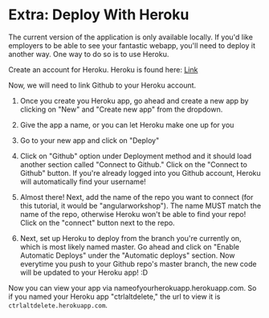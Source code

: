 # Extra:  Deploy With Heroku

The current version of the application is only available locally.  If you'd like employers to be able to see your fantastic webapp, you'll need to deploy it another way.  One way to do so is to use Heroku.  

Create an account for Heroku.  Heroku is found here:  [Link](https://www.heroku.com/)

Now, we will need to link Github to your Heroku account.
1. Once you create you Heroku app, go ahead and create a new app by clicking on "New" and "Create new app" from the dropdown.

2. Give the app a name, or you can let Heroku make one up for you

3. Go to your new app and click on "Deploy"

4. Click on "Github" option under Deployment method and it should load another section called "Connect to Github." Click on the "Connect to Github" button. If you're already logged into you Github account, Heroku will automatically find your username!

5. Almost there! Next, add the name of the repo you want to connect (for this tutorial, it would be "angularworkshop"). The name MUST match the name of the repo, otherwise Heroku won't be able to find your repo! Click on the "connect" button next to the repo.

6. Next, set up Heroku to deploy from the branch you're currently on, which is most likely named master. Go ahead and click on "Enable Automatic Deploys" under the "Automatic deploys" section. Now everytime you push to your Github repo's master branch, the new code will be updated to your Heroku app! :D 

Now you can view your app via nameofyourherokuapp.herokuapp.com. So if you named your Heroku app "ctrlaltdelete," the url to view it is `ctrlaltdelete.herokuapp.com`.